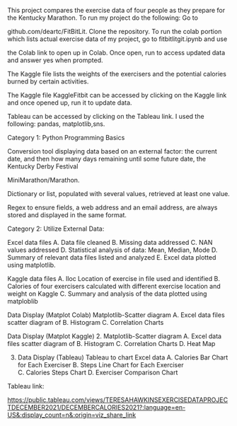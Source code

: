 

This project compares the exercise data of four people as they prepare for the Kentucky Marathon. To run my project do the following: Go to 

github.com/deartc/FitBitLit. Clone the repository. To run the colab portion which lists actual exercise data of my project, go to fitbitlitgit.ipynb and use 

the Colab link to open up in Colab. Once open, run to access updated data and answer yes when prompted.

The Kaggle file lists the weights of the exercisers and the potential calories burned by certain activities.

The Kaggle file KaggleFitbit can be accessed by clicking on the Kaggle link and once opened up, run it to update data.

Tableau can be accessed by clicking on the Tableau link. I used the following: pandas, matplotlib,sns.


 Category 1: Python Programming Basics

Conversion tool displaying data based on an external factor: the current date, and then how many days remaining until some future date, the Kentucky Derby Festival 

MiniMarathon/Marathon.

Dictionary or list, populated with several values, retrieved at least one value.

Regex to ensure fields, a web address and an email address, are always stored and displayed in the same format.




Category 2: Utilize External Data:

Excel data files A. Data file cleaned B. Missing data addressed
C. NAN values addressed D. Statistical analysis of data: Mean, Median, Mode D. Summary of relevant data files listed and analyzed E. Excel data plotted using matplotlib.

Kaggle data  files A. Iloc Location of exercise in file used and identified B. Calories of four exercisers calculated with different exercise location and weight on Kaggle C. Summary and analysis of the data plotted using matploblib

 Data Display (Matplot Colab)
Matplotlib-Scatter diagram A. Excel data files scatter diagram of B. Histogram C. Correlation Charts

Data Display (Matplot Kaggle) 2. Matplotlib-Scatter diagram A. Excel data files scatter diagram of B. Histogram C. Correlation Charts D. Heat Map

3.  Data Display (Tableau) Tableau to chart Excel data A. Calories Bar
          Chart for Each Exerciser B. Steps Line Chart for Each Exerciser  
              C.   Calories Steps Chart D. Exerciser Comparison Chart

Tableau link:

https://public.tableau.com/views/TERESAHAWKINSEXERCISEDATAPROJECTDECEMBER2021/DECEMBERCALORIES2021?:language=en-US&:display_count=n&:origin=viz_share_link

